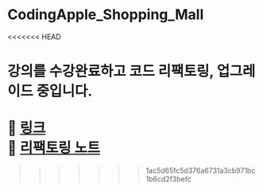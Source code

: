 # CodingApple_Shopping_Mall
<<<<<<< HEAD

강의를 수강완료하고 코드 리팩토링, 업그레이드 중입니다.
<br/>
<br/>
🚀 [링크](https://esoolgnah.github.io/)
<br/>
📖 [리팩토링 노트](https://hangloose.oopy.io/f8e70091-bb93-4de2-9780-be5c70fe95cd)
=======
>>>>>>> 1ac5d65fc5d376a6731a3cb971bc1b6cd2f3befc
